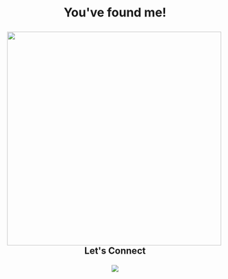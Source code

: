 <h1 align="center">
  <p> You've found me!</p>
</h1>


<img src="https://wallpaperaccess.com/full/869923.gif" width="500px" img align="left"/>

```haskell
  I'm Efrain and I'm a software developer
  based in Austin, Texas.

  epsldn@github
  --------------------------

  Javascript • Python • React • Redux •
  Node.js • PostgreSQL • SQLite • SQLAlchemy
  HTML • Flask • Express.js • Sequelize.js •
  CSS • JSX • Jinja • Git

  hobbies • reading, coding

```
<h2 align="center">
  <p> Let's Connect </p>
</21>

<img src="https://www.google.com/url?sa=i&url=https%3A%2F%2Fwww.chilipeppermadness.com%2Frecipes%2Fold-bay-seasoning%2F&psig=AOvVaw1yN_YAgSBAqMWi9U09TkLI&ust=1673651416446000&source=images&cd=vfe&ved=0CA4QjRxqFwoTCPjZxf6Tw_wCFQAAAAAdAAAAABAE"/>
